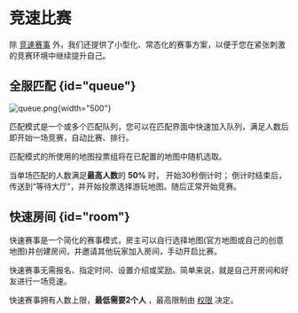 # 竞速比赛

除 [竞速赛事](competition.md) 外，我们还提供了小型化、常态化的赛事方案，以便于您在紧张刺激的竞赛环境中继续提升自己。

## 全服匹配 {id="queue"}

![queue.png](queue.png){width="500"}

匹配模式是一个或多个匹配队列，您可以在匹配界面中快速加入队列，满足人数后即开始一场竞赛，自动比赛、排行。

匹配模式的所使用的地图投票组将在已配置的地图中随机选取。

当单场匹配的人数满足**最高人数**的 **50%** 时， 开始30秒倒计时；
倒计时结束后，传送到“等待大厅”，并开始投票选择游玩地图。随后正常开始竞赛。

## 快速房间 {id="room"}

快速赛事是一个简化的赛事模式，房主可以自行选择地图(官方地图或自己的创意地图)并创建房间，并邀请其他玩家加入房间，手动开启比赛。

快速赛事无需报名、指定时间、设置介绍或奖励。简单来说，就是自己开房间和好友进行一场竞速。

快速赛事拥有人数上限，**最低需要2个人** ，最高限制由 [权限](ranks.md) 决定。


